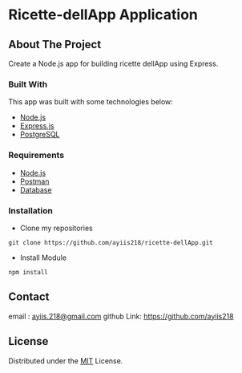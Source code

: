 # Ricette-dellApp Application

<!-- ABOUT THE PROJECT -->
## About The Project
Create a Node.js app for building ricette dellApp using Express.

### Built With
This app was built with some technologies below:
- [Node.js](https://nodejs.org/en/)
- [Express.js](https://expressjs.com/)
- [PostgreSQL](https://www.postgresql.org/)

### Requirements
* [Node.js](https://nodejs.org/en/)
* [Postman](https://www.getpostman.com/)
* [Database](./blanja.sql)

### Installation
- Clone my repositories
```
git clone https://github.com/ayiis218/ricette-dellApp.git

```
- Install Module

```
npm install
```

## Contact

email : ayiis.218@gmail.com
github Link: https://github.com/ayiis218

## License
Distributed under the [MIT](/LICENSE) License.
